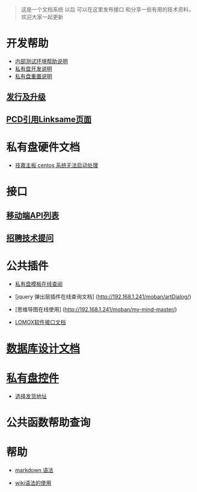 >    这是一个文档系统 以后 可以在这里发布接口 和分享一些有用的技术资料，欢迎大家一起更新

# 开发帮助
* [内部测试环境帮助说明](devHelp)
* [私有盘开发说明](privateDev)
* [私有盘重置说明](resetPrvate)

## [发行及升级](versionorupdate)
## [PCD引用Linksame页面](pcdaddls)

# 私有盘硬件文档
 
   - [技嘉主板 centos 系统无法启动处理](centosDoc)

# 接口
## [移动端API列表](mobileAPI)
## [招聘技术提问](ask)
# 公共插件
* [私有盘模板在线查阅](http://192.168.1.241/moban/matrix-admin00/)

* [jquery 弹出层插件在线查询文档] (http://192.168.1.241/moban/artDialog/)

* [思维导图在线使用] (http://192.168.1.241/moban/my-mind-master/)

* [LOMOX软件接口文档](LomoxDoc)

# [数据库设计文档](databaseDoc)

# [私有盘控件](widgetList)

- [选择发货地址](choiceAddressWidgit)

# 公共函数帮助查询


# 帮助 

 * [markdown 语法](markdownWiki)

 * [wiki语法的使用](wikihelp)

